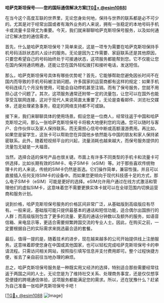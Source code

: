 **哈萨克斯坦保号——您的国际通信解决方案[[TG💪+ @esim1088](https://t.me/s/esim1088)]**

在当今这个高度互联的世界里，无论您身处何地，保持与世界的联系都是必不可少的。尤其是对于经常出国或者有海外业务的人来说，拥有一张稳定的本地号码手机卡或流量卡显得尤为重要。今天，我们就来聊聊哈萨克斯坦保号服务，以及如何通过它解决您的通信需求。

首先，什么是哈萨克斯坦保号？简单来说，这是一项专为需要在哈萨克斯坦保持手机号码活跃状态的人设计的服务。无论是因为工作需要、家庭联系还是其他原因，只要您希望自己的号码始终处于可接通状态，这项服务都能帮到您。它不仅能让您在国内保持通讯畅通，还能让您在国外轻松拨打和接听电话，发送短信。

那么，哈萨克斯坦保号具体有哪些优势呢？首先，它能够帮助您避免因长时间不在国内而导致的手机号码被注销问题。许多国家的运营商都有这样的规定：如果手机号码连续几个月没有使用，可能会自动停机甚至注销。而有了保号服务，您就不用担心这个问题了。其次，这项服务通常还附带一定的流量包，让您可以在国外也能享受互联网连接，这对于现代人来说简直太重要了。无论是查看邮件、浏览社交媒体，还是处理紧急事务，稳定的网络支持都不可或缺。

接下来，我们来聊聊具体的使用场景。假设您是一位商人，经常往返于中国和哈萨克斯坦之间，那么一张哈萨克斯坦保号卡将极大地便利您的沟通。您可以随时与客户、合作伙伴以及家人保持联系，而无需担心信号中断或高额漫游费用。再比如，如果您是留学生，这张卡可以帮助您在异国他乡依然能与中国的朋友和家人保持紧密联系。此外，随着短视频平台的兴起，流量消耗也越来越大，而保号服务提供的流量包无疑是一大福音。

当然，选择合适的保号产品也很关键。市面上有许多不同类型的手机卡和流量卡可供选择，比如长期有效的SIM卡、电子SIM卡（eSIM）等。对于那些喜欢传统物理卡片的人来说，传统的SIM卡仍然是首选。它们操作简单，兼容性强，并且可以直接插入任何支持SIM卡的设备中。而如果您更倾向于现代科技感十足的方式，那么电子SIM卡（eSIM）可能是更好的选择。eSIM允许用户通过在线方式激活和管理他们的虚拟SIM卡，这意味着您不需要更换实体卡就可以在全球范围内切换运营商和服务计划。

说到价格，哈萨克斯坦保号服务的价格区间非常广泛，从基础版到高级版应有尽有。一般来说，基础版可能只提供最基本的通话和短信功能，适合偶尔出国旅行的人群；而高级版则包含了更多的流量、更高的通话分钟数以及额外的服务，如语音信箱、来电显示等，更适合需要频繁跨国交流的专业人士。因此，在购买之前，一定要根据自己的实际需求来挑选最合适的套餐。

最后，值得一提的是，随着技术的进步，现在越来越多的公司开始提供线上注册服务。这意味着即使您身在中国或其他国家，也可以轻松完成哈萨克斯坦保号卡的申请流程。只需访问相关网站，按照指引填写信息并支付费用即可。整个过程快捷方便，省去了亲自前往当地办理的麻烦。

总之，哈萨克斯坦保号服务是一种既实用又经济的选择，特别适合那些需要经常往返于两国之间的人士。无论您是为了维持社交关系、处理商务事宜，还是仅仅想享受便捷的跨境通信体验，这项服务都能满足您的需求。所以，还在犹豫什么？赶紧为自己准备一张哈萨克斯坦保号卡吧！

[[TG💪+ @esim1088](https://t.me/s/esim1088) ![Image](https://i.postimg.cc/4NQfJmqS/Snipaste-2025-05-13-00-14-12.png)]